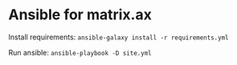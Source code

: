 # Ansible for matrix.ax

Install requirements: `ansible-galaxy install -r requirements.yml`

Run ansible: `ansible-playbook -D site.yml`

